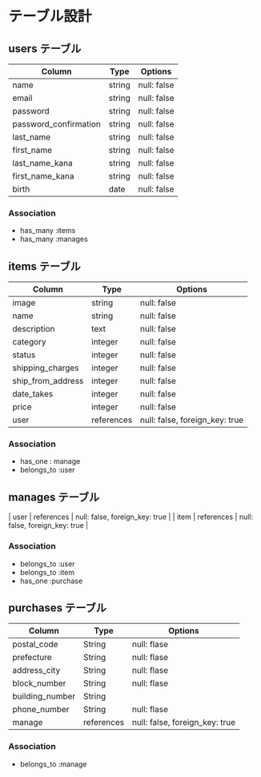 # テーブル設計

## users テーブル

| Column                    | Type   | Options     |
| ------------------------- | ------ | ----------- |
| name                      | string | null: false |
| email                     | string | null: false |
| password                  | string | null: false |
| password_confirmation     | string | null: false |
| last_name                 | string | null: false |
| first_name                | string | null: false |
| last_name_kana            | string | null: false |
| first_name_kana           | string | null: false |
| birth                     | date   | null: false |

### Association

- has_many :items
- has_many :manages


## items テーブル

| Column              | Type       | Options     |
| ------------------- | ---------- | ----------- |
| image               | string     | null: false |
| name                | string     | null: false |
| description         | text       | null: false |
| category            | integer    | null: false |
| status              | integer    | null: false |
| shipping_charges    | integer    | null: false |
| ship_from_address   | integer    | null: false |
| date_takes          | integer    | null: false |
| price               | integer    | null: false |
| user                | references | null: false, foreign_key: true |

### Association

- has_one : manage
- belongs_to :user

## manages テーブル

| user                   | references | null: false, foreign_key: true |
| item                   | references | null: false, foreign_key: true |

### Association

- belongs_to :user
- belongs_to :item
- has_one :purchase

## purchases テーブル

| Column                 | Type       | Options     |
| ---------------------- | -----------| ----------- |
| postal_code            | String     | null: flase |
| prefecture             | String     | null: flase |
| address_city           | String     | null: flase |
| block_number           | String     | null: flase |
| building_number        | String     |             |
| phone_number           | String     | null: flase |
| manage                 | references | null: false, foreign_key: true |


### Association

- belongs_to :manage
